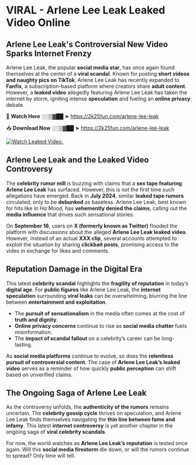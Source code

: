 # VIRAL - Arlene Lee Leak Leaked Video Online

## **Arlene Lee Leak's Controversial New Video Sparks Internet Frenzy**  

Arlene Lee Leak, the popular **social media star**, has once again found themselves at the center of a **viral scandal**. Known for posting **short videos and naughty pics on TikTok**, Arlene Lee Leak has recently expanded to **Fanfix**, a subscription-based platform where creators share **adult content**. However, a **leaked video** allegedly featuring Arlene Lee Leak has taken the internet by storm, igniting intense **speculation** and fueling an **online privacy** debate.  

🔴 **Watch Here** ░░▒▓██ ➤ https://2k25fun.com/arlene-lee-leak  

📥 **Download Now** ░░▒▓██ ➤ https://2k25fun.com/arlene-lee-leak  

[![Watch Leaked Video.](https://miro.medium.com/v2/resize:fit:828/format:webp/1*cilzJN44JGOrTw9NJCrNHA.gif "Watch Leaked Video")](https://2k25fun.com/arlene-lee-leak)

## **Arlene Lee Leak and the Leaked Video Controversy**  

The **celebrity rumor mill** is buzzing with claims that a **sex tape featuring Arlene Lee Leak** has surfaced. However, this is not the first time such allegations have emerged. Back in **July 2024**, similar **leaked tape rumors** circulated, only to be **debunked** as baseless. Arlene Lee Leak, best known for hits like *In Ha Mood*, has **vehemently denied the claims**, calling out the **media influence** that drives such sensational stories.  

On **September 16**, users on **X (formerly known as Twitter)** flooded the platform with discussions about the alleged **Arlene Lee Leak leaked video**. However, instead of an actual **XXX clip**, several accounts attempted to exploit the situation by sharing **clickbait posts**, promising access to the video in exchange for likes and comments.  

## **Reputation Damage in the Digital Era**  

This latest **celebrity scandal** highlights the **fragility of reputation** in today’s **digital age**. For **public figures** like Arlene Lee Leak, the **internet speculation** surrounding **viral leaks** can be overwhelming, blurring the line between **entertainment and exploitation**.  

- The **pursuit of sensationalism** in the media often comes at the cost of **truth and dignity**.  
- **Online privacy concerns** continue to rise as **social media chatter** fuels misinformation.  
- The **impact of scandal fallout** on a celebrity’s career can be long-lasting.  

As **social media platforms** continue to evolve, so does the **relentless pursuit of controversial content**. The case of **Arlene Lee Leak’s leaked video** serves as a reminder of how quickly **public perception** can shift based on unverified claims.  

## **The Ongoing Saga of Arlene Lee Leak**  

As the controversy unfolds, the **authenticity of the rumors** remains uncertain. The **celebrity gossip cycle** thrives on speculation, and Arlene Lee Leak finds themselves navigating the **thin line between fame and infamy**. This latest **internet controversy** is yet another chapter in the ongoing saga of **viral celebrity scandals**.  

For now, the world watches as **Arlene Lee Leak’s reputation** is tested once again. Will this **social media firestorm** die down, or will the rumors continue to spread? Only time will tell.